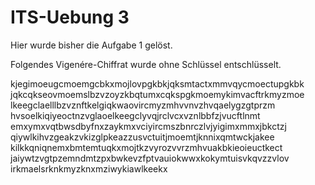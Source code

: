# ITS-Uebung 3

Hier wurde bisher die Aufgabe 1 gelöst.

Folgendes Vigenére-Chiffrat wurde ohne Schlüssel entschlüsselt. 

 
kjegimoeugcmoemgcbkxmojlovpgkbkjqksmtactxmmvqycmoectupgkbk
jqkcqkseovmoemslbzvzoyzkbqtumxcqkspgkmoemykimvacftrkmyzmoe
lkeegclaelllbzvznftkelgiqkwaovircmyzmhvvnvzhvqaelygzgtprzm
hvsoelkiqiyeoctnzvglaoelkeegclyvqjrclvcxvznlbbfzjvucftlnmt
emxymxvqtbwsdbyfnxzaykmxvciyircmszbnrczlvjyigimxmmxjbkctzj
qiywlkihvzgeakzvkizglpkeazzusvctuitjmoemtjknnixqmtwckjakee
kilkkqniqnemxbmtemtuqkxmojtkzvyrozvvrzmhvuakbkieoieuctkect
jaiywtzvgtpzemndmtzpxbwkevzfptvauiokwwxkokymtuisvkqvzzvlov
irkmaelsrknkmyzknxmziwykiawlkeekx
